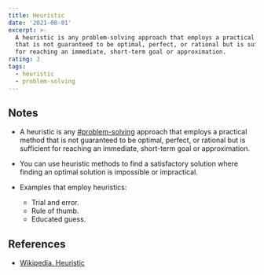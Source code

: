 ```yaml
---
title: Heuristic
date: '2021-08-01'
excerpt: >-
  A heuristic is any problem-solving approach that employs a practical method
  that is not guaranteed to be optimal, perfect, or rational but is sufficient
  for reaching an immediate, short-term goal or approximation.
rating: 3
tags:
  - heuristic
  - problem-solving
---
```


## Notes

- A heuristic is any [#problem-solving](/tags/problem-solving) approach that employs a practical method that is not guaranteed to be optimal, perfect, or rational but is sufficient for reaching an immediate, short-term goal or approximation.

- You can use heuristic methods to find a satisfactory solution where finding an optimal solution is impossible or impractical.

- Examples that employ heuristics:
  - Trial and error.
  - Rule of thumb.
  - Educated guess.

## References

- [Wikipedia. Heuristic](https://en.wikipedia.org/wiki/Heuristic)

